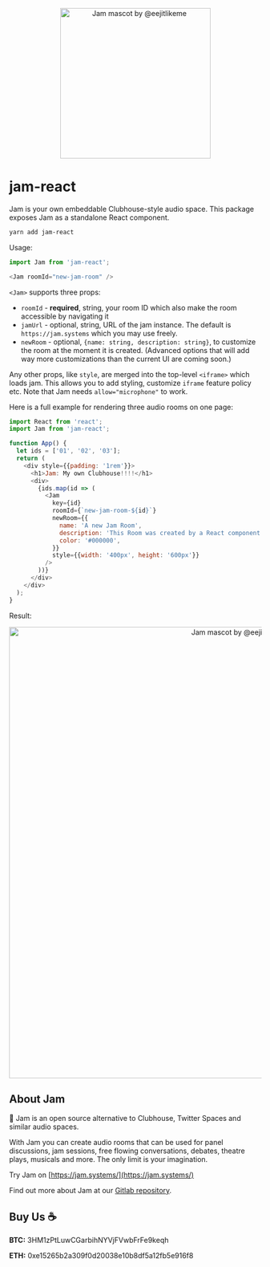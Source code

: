 <p align="center">
  <img title='Jam mascot by @eejitlikeme'
       src="https://jam.systems/img/jam.jpg"
       width="300"
       height="300"/>
</p>

# jam-react

Jam is your own embeddable Clubhouse-style audio space. This package exposes Jam as a standalone React component.

```sh
yarn add jam-react
```

Usage:

```js
import Jam from 'jam-react';

<Jam roomId="new-jam-room" />
```

`<Jam>` supports three props:

* `roomId` - **required**, string, your room ID which also make the room accessible by navigating it
* `jamUrl` - optional, string, URL of the jam instance. The default is `https://jam.systems` which you may use freely.
* `newRoom` - optional, `{name: string, description: string}`, to customize the room at the moment it is created. (Advanced options that will add way more customizations than the current UI are coming soon.)

Any other props, like `style`, are merged into the top-level `<iframe>` which loads jam. This allows you to add styling, customize `iframe` feature policy etc. Note that Jam needs `allow="microphone"` to work.

Here is a full example for rendering three audio rooms on one page:

```js
import React from 'react';
import Jam from 'jam-react';

function App() {
  let ids = ['01', '02', '03'];
  return (
    <div style={{padding: '1rem'}}>
      <h1>Jam: My own Clubhouse!!!!</h1>
      <div>
        {ids.map(id => (
          <Jam
            key={id}
            roomId={`new-jam-room-${id}`}
            newRoom={{
              name: 'A new Jam Room',
              description: 'This Room was created by a React component',
              color: '#000000',
            }}
            style={{width: '400px', height: '600px'}}
          />
        ))}
      </div>
    </div>
  );
}
```

Result:

<p align="center">
  <img title='Jam mascot by @eejitlikeme'
       src="https://i.imgur.com/nmYENw9.png"
       width="900"/>
</p>

## About Jam

🍞 Jam is an open source alternative to Clubhouse, Twitter Spaces and similar audio spaces.

With Jam you can create audio rooms that can be used for panel discussions, jam sessions, free flowing conversations, debates, theatre plays, musicals and more. The only limit is your imagination.

Try Jam on [https://jam.systems/](https://jam.systems/)

Find out more about Jam at our [Gitlab repository](https://gitlab.com/jam-systems/jam/).


## Buy Us ☕

**BTC:** 3HM1zPtLuwCGarbihNYVjFVwbFrFe9keqh

**ETH:** 0xe15265b2a309f0d20038e10b8df5a12fb5e916f8
